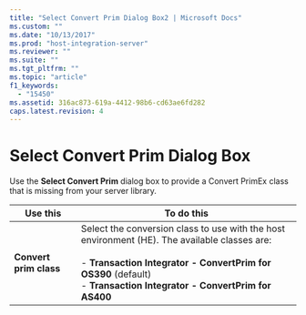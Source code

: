 ```yaml
---
title: "Select Convert Prim Dialog Box2 | Microsoft Docs"
ms.custom: ""
ms.date: "10/13/2017"
ms.prod: "host-integration-server"
ms.reviewer: ""
ms.suite: ""
ms.tgt_pltfrm: ""
ms.topic: "article"
f1_keywords: 
  - "15450"
ms.assetid: 316ac873-619a-4412-98b6-cd63ae6fd282
caps.latest.revision: 4
---
```

# Select Convert Prim Dialog Box
Use the **Select Convert Prim** dialog box to provide a Convert PrimEx class that is missing from your server library.  
  
|Use this|To do this|  
|--------------|----------------|  
|**Convert prim class**|Select the conversion class to use with the host environment (HE). The available classes are:<br /><br /> -   **Transaction Integrator - ConvertPrim for OS390** (default)<br />-   **Transaction Integrator - ConvertPrim for AS400**|